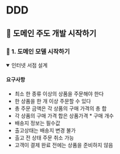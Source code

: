 # DDD

## 📖 **도메인 주도 개발 시작하기**

### 🔧 1. 도메인 모델 시작하기
<details open>
<summary> 인터넷 서점 설계 </summary>

#### 요구사항
  - 최소 한 종류 이상의 상품을 주문해야 한다
  - 한 상품을 한 개 이상 주문할 수 있다
  - 총 주문 금액은 각 상품의 구매 가격의 총 합
  - 각 상품의 구매 가격 합은 상품가격 * 구매 개수
  - 배송지 정보는 필수값
  - 출고상태는 배송지 변경 불가
  - 출고 전 상태 주문 취소 가능
  - 고객이 결제 완료 전에는 상품을 준비하지 않음


</details>

